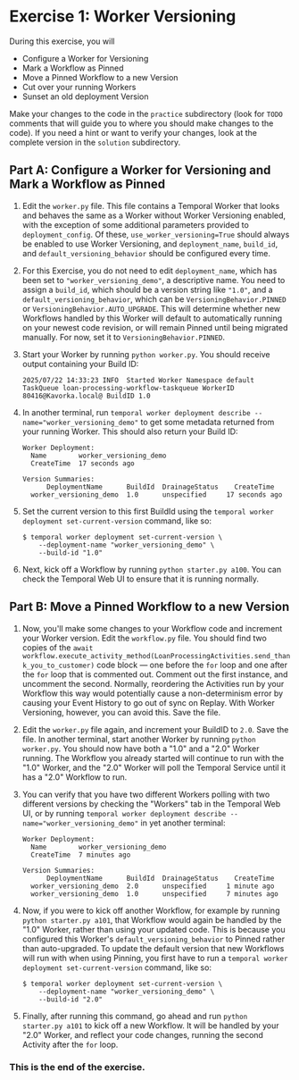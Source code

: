# Exercise 1: Worker Versioning

During this exercise, you will

- Configure a Worker for Versioning
- Mark a Workflow as Pinned
- Move a Pinned Workflow to a new Version
- Cut over your running Workers
- Sunset an old deployment Version

Make your changes to the code in the `practice` subdirectory (look for
`TODO` comments that will guide you to where you should make changes to
the code). If you need a hint or want to verify your changes, look at
the complete version in the `solution` subdirectory.

## Part A: Configure a Worker for Versioning and Mark a Workflow as Pinned

1. Edit the `worker.py` file. This file contains a Temporal Worker that
   looks and behaves the same as a Worker without Worker Versioning enabled,
   with the exception of some additional parameters provided to
   `deployment_config`. Of these, `use_worker_versioning=True` should always be enabled
   to use Worker Versioning, and `deployment_name`, `build_id`, and
   `default_versioning_behavior` should be configured every time.
2. For this Exercise, you do not need to edit `deployment_name`, which has been
   set to `"worker_versioning_demo"`, a descriptive name. You need to assign a
   `build_id`, which should be a version string like `"1.0"`, and a
   `default_versioning_behavior`, which can be
   `VersioningBehavior.PINNED` or
   `VersioningBehavior.AUTO_UPGRADE`. This will determine whether new
   Workflows handled by this Worker will default to automatically running on
   your newest code revision, or will remain Pinned until being migrated
   manually. For now, set it to `VersioningBehavior.PINNED`.
3. Start your Worker by running `python worker.py`. You should receive
   output containing your Build ID:

   ```
   2025/07/22 14:33:23 INFO  Started Worker Namespace default TaskQueue loan-processing-workflow-taskqueue WorkerID 80416@Kavorka.local@ BuildID 1.0
   ```
4. In another terminal, run `temporal worker deployment describe --name="worker_versioning_demo"` to get some metadata returned from your running Worker. This should also return your Build ID:
   
   ```
   Worker Deployment:
     Name        worker_versioning_demo
     CreateTime  17 seconds ago

   Version Summaries:
         DeploymentName      BuildId  DrainageStatus    CreateTime
     worker_versioning_demo  1.0      unspecified     17 seconds ago
   ```
5. Set the current version to this first BuildId using the
   `temporal worker deployment set-current-version` command, like so:

   ```
   $ temporal worker deployment set-current-version \
       --deployment-name "worker_versioning_demo" \
       --build-id "1.0"
   ```
6. Next, kick off a Workflow by running `python starter.py a100`. You can
   check the Temporal Web UI to ensure that it is running normally.

## Part B: Move a Pinned Workflow to a new Version

1. Now, you'll make some changes to your Workflow code and increment your Worker
   version. Edit the `workflow.py` file. You should find two copies of the
   `await workflow.execute_activity_method(LoanProcessingActivities.send_thank_you_to_customer)` code block
   — one before the `for` loop and one after the `for` loop that is commented
   out. Comment out the first instance, and uncomment the second. Normally,
   reordering the Activities run by your Workflow this way would potentially
   cause a non-determinism error by causing your Event History to go out of sync
   on Replay. With Worker Versioning, however, you can avoid this. Save the file.
2. Edit the `worker.py` file again, and increment your BuildID to `2.0`.
   Save the file. In another terminal, start another Worker by running `python worker.py`.
   You should now have both a "1.0" and a "2.0" Worker running.
   The Workflow you already started will continue to run with the "1.0" Worker,
   and the "2.0" Worker will poll the Temporal Service until it has a "2.0"
   Workflow to run.
3. You can verify that you have two different Workers polling with two different
   versions by checking the "Workers" tab in the Temporal Web UI, or by running
   `temporal worker deployment describe --name="worker_versioning_demo"` in yet
   another terminal:
   
   ```
   Worker Deployment:
     Name        worker_versioning_demo
     CreateTime  7 minutes ago

   Version Summaries:
         DeploymentName      BuildId  DrainageStatus    CreateTime
     worker_versioning_demo  2.0      unspecified     1 minute ago
     worker_versioning_demo  1.0      unspecified     7 minutes ago
   ```
4. Now, if you were to kick off another Workflow, for example by running
   `python starter.py a101`, that Workflow would again be handled by the
   "1.0" Worker, rather than using your updated code. This is because you
   configured this Worker's `default_versioning_behavior` to Pinned rather than
   auto-upgraded. To update the default version that new Workflows will run with
   when using Pinning, you first have to run a
   `temporal worker deployment set-current-version` command, like so:

   ```
   $ temporal worker deployment set-current-version \
       --deployment-name "worker_versioning_demo" \
       --build-id "2.0"
   ```
5. Finally, after running this command, go ahead and run
   `python starter.py a101` to kick off a new Workflow. It will be handled by
   your "2.0" Worker, and reflect your code changes, running the second Activity
   after the `for` loop.

### This is the end of the exercise.
